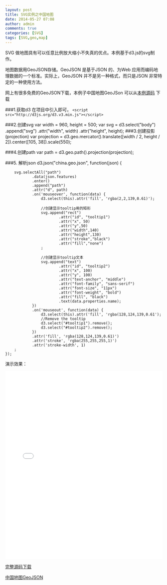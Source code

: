 ```yaml
---
layout: post
title: SVG实例之中国地图
date: 2014-05-27 07:08
author: admin
comments: true
categories: [SVG]
tags: [SVG,geo,map]
---
```

 
SVG 做地图具有可以任意比例放大缩小不失真的优点。本例基于d3.js的svg制作。

地图数据用GeoJSON存储。GeoJSON 是基于JSON 的、为Web 应用而编码地理数据的一个标准。实际上，GeoJSON 并不是另一种格式，而只是JSON 非常特定的一种使用方法。

网上有很多免费的GeoJSON下载，本例子中国地图GeoJSon 可以从[本例源码](https://github.com/waylau/svg-china-map) 下载

###1.获取d3
在项目中引入即可，
  `<script src="http://d3js.org/d3.v3.min.js"></script>`

###2.创建svg
    var width = 960, height = 500;
    var svg = d3.select("body")
            .append("svg")
            .attr("width", width)
            .attr("height", height);
###3.创建投影(projection)
    var projection = d3.geo.mercator().translate([width / 2, height / 2]).center([105, 38]).scale(550);

###4.创建path
    var path = d3.geo.path().projection(projection);

###5. 解析json
    d3.json("china.geo.json", function(json) {

        svg.selectAll("path")
                .data(json.features)
                .enter()
                .append("path")
                .attr("d", path)
                .on('mouseover', function(data) {
                    d3.select(this).attr('fill', 'rgba(2,2,139,0.61)');

                    //创建显示tooltip用的矩形
                    svg.append("rect")
                            .attr("id", "tooltip1")
                            .attr("x", 50)
                            .attr("y",50)
                            .attr("width",140)
                            .attr("height",130)
                            .attr("stroke","black")
                            .attr("fill","none")
                    ;

                    //创建显示tooltip文本
                    svg.append("text")
                            .attr("id", "tooltip2")
                            .attr("x", 100)
                            .attr("y", 100)
                            .attr("text-anchor", "middle")
                            .attr("font-family", "sans-serif")
                            .attr("font-size", "11px")
                            .attr("font-weight", "bold")
                            .attr("fill", "black")
                            .text(data.properties.name);
                })
                .on('mouseout', function(data) {
                    d3.select(this).attr('fill', 'rgba(128,124,139,0.61');
                    //Remove the tooltip
                    d3.select("#tooltip1").remove();
                    d3.select("#tooltip2").remove();
                })
                .attr('fill', 'rgba(128,124,139,0.61)')
                .attr('stroke', 'rgba(255,255,255,1)')
                .attr('stroke-width', 1)
        ;
    });

演示效果：
<iframe style="width: 100%; height: 600px" src="../assets/demos/china-map/china_map.html" allowfullscreen="allowfullscreen" frameborder="0"></iframe>

[完整源码下载](https://github.com/waylau/svg-china-map)

[中国地图GeoJSON](../assets/demos/china-map/china.geo.json)